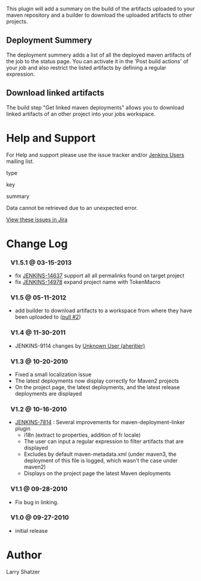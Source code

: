 This plugin will add a summary on the build of the artifacts uploaded to
your maven repository and a builder to download the uploaded artifacts
to other projects.

## Deployment Summery

The deployment summery adds a list of all the deployed maven artifacts
of the job to the status page. You can activate it in the 'Post build
actions' of your job and also restrict the listed artifacts by defining
a regular expression.

## Download linked artifacts

The build step "Get linked maven deployments" allows you to download
linked artifacts of an other project into your jobs workspace.

# Help and Support

For Help and support please use the issue tracker and/or [Jenkins
Users](http://jenkins-ci.org/content/mailing-lists) mailing list.

type

key

summary

Data cannot be retrieved due to an unexpected error.

[View these issues in
Jira](http://issues.jenkins-ci.org/secure/IssueNavigator.jspa?reset=true&jqlQuery=project%20=%20JENKINS%20AND%20status%20in%20%28Open,%20%22In%20Progress%22,%20Reopened%29%20AND%20component%20=%20%27maven-deployment-linker-plugin%27&src=confmacro)

# Change Log

###    V1.5.1 @ 03-15-2013

-   fix [JENKINS-14637](https://issues.jenkins-ci.org/browse/JENKINS-14637)
    support all all permalinks found on target project
-   fix
    [JENKINS-14978](https://issues.jenkins-ci.org/browse/JENKINS-14978)
    expand project name with TokenMacro

###    V1.5 @ 05-11-2012

-   add builder to download artifacts to a workspace from where they
    have been uploaded to ([pull
    \#2](https://github.com/jenkinsci/maven-deployment-linker-plugin/pull/2))

###    V1.4 @ 11-30-2011

-   JENKINS-9114 changes by [Unknown User
    (aheritier)](https://wiki.jenkins.io/display/~aheritier)

###    V1.3 @ 10-20-2010

-   Fixed a small localization issue
-   The latest deployments now display correctly for Maven2 projects
-   On the project page, the latest deployments, and the latest release
    deployments are displayed

###    V1.2 @ 10-16-2010

-   [JENKINS-7814](https://issues.jenkins-ci.org/browse/JENKINS-7814) :
    Several improvements for maven-deployment-linker plugin
    -   i18n (extract to properties, addition of fr locale)
    -   The user can input a regular expression to filter artifacts that
        are displayed
    -   Excludes by default maven-metadata.xml (under maven3, the
        deployment of this file is logged, which wasn't the case under
        maven2)
    -   Displays on the project page the latest Maven deployments

###    V1.1 @ 09-28-2010

-   Fix bug in linking.

###    V1.0 @ 09-27-2010

-   initial release

# Author

Larry Shatzer
